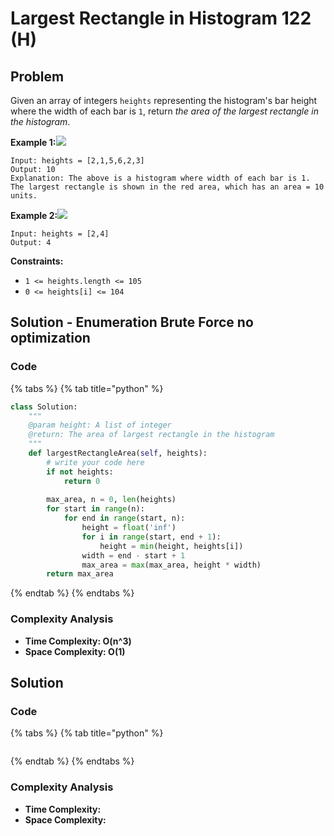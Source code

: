 # Largest Rectangle in Histogram 122 \(H\)

## Problem

Given an array of integers `heights` representing the histogram's bar height where the width of each bar is `1`, return _the area of the largest rectangle in the histogram_.

**Example 1:**![](https://assets.leetcode.com/uploads/2021/01/04/histogram.jpg)

```text
Input: heights = [2,1,5,6,2,3]
Output: 10
Explanation: The above is a histogram where width of each bar is 1.
The largest rectangle is shown in the red area, which has an area = 10 units.
```

**Example 2:**![](https://assets.leetcode.com/uploads/2021/01/04/histogram-1.jpg)

```text
Input: heights = [2,4]
Output: 4
```

**Constraints:**

* `1 <= heights.length <= 105`
* `0 <= heights[i] <= 104`

## Solution - Enumeration Brute Force no optimization

### Code

{% tabs %}
{% tab title="python" %}
```python
class Solution:
    """
    @param height: A list of integer
    @return: The area of largest rectangle in the histogram
    """
    def largestRectangleArea(self, heights):
        # write your code here
        if not heights:
            return 0
        
        max_area, n = 0, len(heights)
        for start in range(n):
            for end in range(start, n):
                height = float('inf')
                for i in range(start, end + 1):
                    height = min(height, heights[i])
                width = end - start + 1
                max_area = max(max_area, height * width)
        return max_area
```
{% endtab %}
{% endtabs %}

### Complexity Analysis

* **Time Complexity: O\(n^3\)**
* **Space Complexity: O\(1\)**

## Solution 

### Code

{% tabs %}
{% tab title="python" %}
```python

```
{% endtab %}
{% endtabs %}

### Complexity Analysis

* **Time Complexity:**
* **Space Complexity:**

